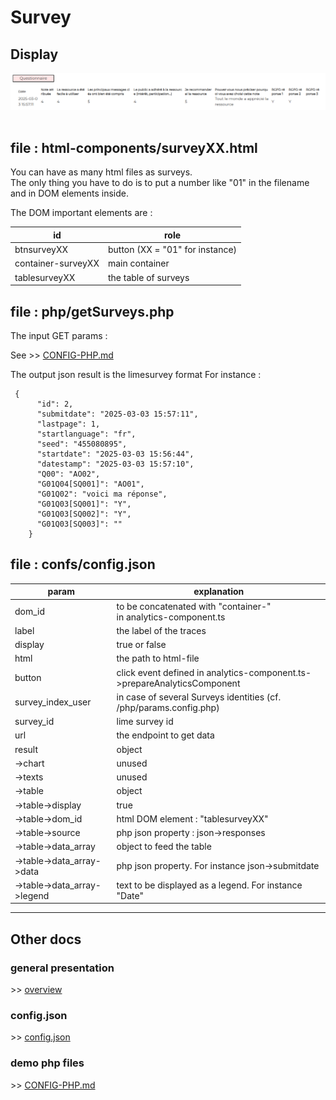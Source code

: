 # Survey

## Display
<img src="../images/display-questionnaires.PNG" width="550" alt="visitors">
<br><br>

## file : html-components/surveyXX.html

You can have as many html files as surveys.<br>
The only thing you have to do is to put a number like "01" in the filename and in DOM elements inside.

The DOM important elements are :

| id                  | role                            |  
|---------------------|---------------------------------|
| btnsurveyXX         | button (XX = "01" for instance) |
| container-surveyXX  | main container                  |
| tablesurveyXX       | the table of surveys            |

## file : php/getSurveys.php

The input GET params :

See \>\> [CONFIG-PHP.md](../demo-php/CONFIG-PHP.md)

The output json result is the limesurvey format
For instance : 
````
 {
      "id": 2,
      "submitdate": "2025-03-03 15:57:11",
      "lastpage": 1,
      "startlanguage": "fr",
      "seed": "455080895",
      "startdate": "2025-03-03 15:56:44",
      "datestamp": "2025-03-03 15:57:10",
      "Q00": "AO02",
      "G01Q04[SQ001]": "AO01",
      "G01Q02": "voici ma réponse",
      "G01Q03[SQ001]": "Y",
      "G01Q03[SQ002]": "Y",
      "G01Q03[SQ003]": ""
    }
````

## file : confs/config.json

| param                       | explanation                                                              |  
|-----------------------------|--------------------------------------------------------------------------|
| dom_id                      | to be concatenated with "container-" <br/> in analytics-component.ts     |
| label                       | the label of the traces                                                  |
| display                     | true or false                                                            |
| html                        | the path to html-file                                                    |
| button                      | click event defined in analytics-component.ts->prepareAnalyticsComponent |
| survey_index_user           | in case of several Surveys identities  (cf. /php/params.config.php)      |
| survey_id                   | lime survey id                                                           |
| url                         | the endpoint to get data                                                 |
| result                      | object                                                                   |
| ->chart                     | unused                                                                   |
| ->texts                     | unused                                                                   |
| ->table                     | object                                                                   |
| ->table->display            | true                                                                     |
| ->table->dom_id             | html DOM element : "tablesurveyXX"                                       |
| ->table->source             | php json property : json->responses                                      |
| ->table->data_array         | object to feed the table                                                 |
| ->table->data_array->data   | php json property. For instance json->submitdate                         |
| ->table->data_array->legend | text to be displayed as a legend. For instance "Date"                    |

---

## Other docs

### general presentation
\>\> [overview](../../README.md)

### config.json
\>\> [config.json](../conf-app/CONFIG.md)

### demo php files
\>\> [CONFIG-PHP.md](../demo-php/CONFIG-PHP.md)

